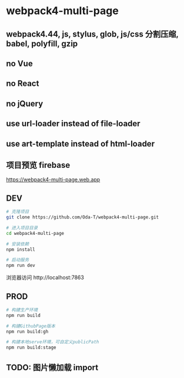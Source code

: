 # webpack4-multi-page

## webpack4.44, js, stylus, glob, js/css 分割压缩, babel, polyfill, gzip

## no Vue

## no React

## no jQuery

## use url-loader instead of file-loader

## use art-template instead of html-loader

## 项目预览 firebase

https://webpack4-multi-page.web.app

## DEV

```bash
# 克隆项目
git clone https://github.com/Oda-T/webpack4-multi-page.git

# 进入项目目录
cd webpack4-multi-page

# 安装依赖
npm install

# 启动服务
npm run dev
```

浏览器访问 http://localhost:7863

## PROD

```bash
# 构建生产环境
npm run build

# 构建GithubPage版本
npm run build:gh

# 构建本地serve环境，可自定义publicPath
npm run build:stage
```

## TODO: 图片懒加载 import
